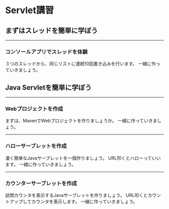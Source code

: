 # Servlet講習


>>>>
## まずはスレッドを簡単に学ぼう

----
### コンソールアプリでスレッドを体験
３つのスレッドから、同じリストに連続10回書き込みを行います。
一緒に作っていきましょう。


>>>>
## Java Servletを簡単に学ぼう

----
### Webプロジェクトを作成
まずは、MavenでWebプロジェクトを作りましょうか。
一緒に作っていきましょう。

----
### ハローサーブレットを作成
凄く簡単なJavaサーブレットを一個作りましょう。
URL叩くとハローっていいます。
一緒に作っていきましょう。

----
### カウンターサーブレットを作成
訪問カウンタを表示するJavaサーブレットを作りましょう。
URL叩くとカウントアップしてカウンタを表示します。
一緒に作っていきましょう。


